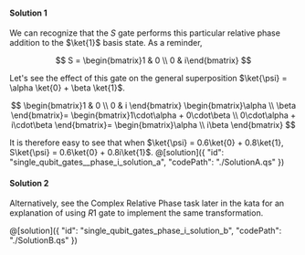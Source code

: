 #### Solution 1

We can recognize that the $S$ gate performs this particular relative phase addition to the $\ket{1}$ basis state. As a reminder,

$$
S =
\begin{bmatrix}1 & 0 \\ 0 & i\end{bmatrix}
$$

Let's see the effect of this gate on the general superposition $\ket{\psi} = \alpha \ket{0} + \beta \ket{1}$.

$$
 \begin{bmatrix}1 & 0 \\ 0 & i \end{bmatrix}
 \begin{bmatrix}\alpha \\ \beta \end{bmatrix}=
\begin{bmatrix}1\cdot\alpha + 0\cdot\beta \\ 0\cdot\alpha + i\cdot\beta \end{bmatrix}=
 \begin{bmatrix}\alpha \\ i\beta \end{bmatrix}
$$

It is therefore easy to see that when $\ket{\psi} = 0.6\ket{0} +  0.8\ket{1}, S\ket{\psi} =  0.6\ket{0} + 0.8i\ket{1}$.
@[solution]({
    "id": "single_qubit_gates__phase_i_solution_a",
    "codePath": "./SolutionA.qs"
})

#### Solution 2

Alternatively, see the Complex Relative Phase task later in the kata for an explanation of using $R1$ gate to implement the same transformation.

@[solution]({
    "id": "single_qubit_gates_phase_i_solution_b",
    "codePath": "./SolutionB.qs"
})
